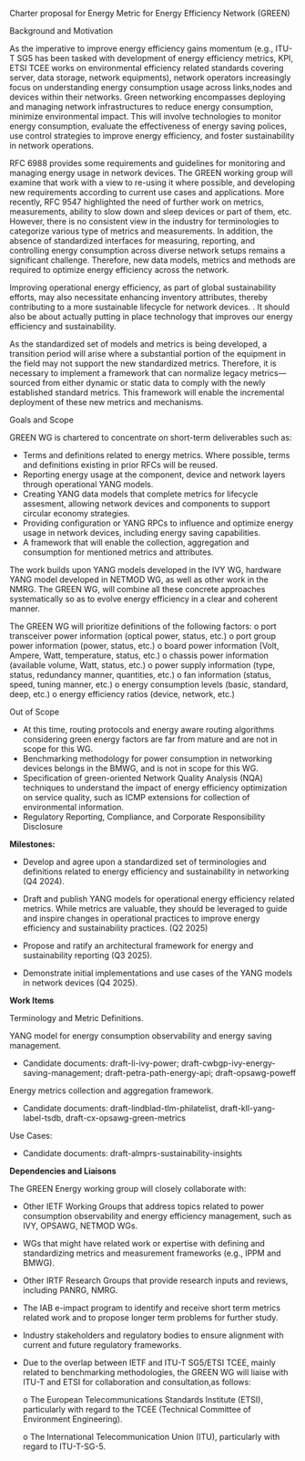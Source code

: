 Charter proposal for Energy Metric for Energy Efficiency Network (GREEN)

Background and Motivation

As the imperative to improve energy efficiency gains momentum (e.g., ITU-T SG5 has been tasked with development 
of energy efficiency metrics, KPI, ETSI TCEE works on environmental efficiency related standards covering 
server, data storage, network equipments), network operators increasingly
focus on understanding energy consumption usage across links,nodes and devices within their networks. 
Green networking encompasses deploying and managing network infrastructures to reduce energy consumption,
minimize environmental impact. This will involve technologies to monitor energy consumption, evaluate the
effectiveness of energy saving polices, use control strategies to improve energy efficiency, and foster 
sustainability in network operations.

RFC 6988 provides some requirements and guidelines for monitoring and managing energy usage in network devices. The GREEN working group will examine that work with a view to re-using it where possible, and developing new requirements according to current use cases and applications. More recently, RFC 9547 highlighted the need 
of further work on metrics, measurements, ability to slow down and sleep devices or part of them, etc. However, 
there is no consistent view in the industry for terminologies to categorize various type of metrics and measurements.
In addition, the absence of standardized interfaces for measuring, reporting, and controlling energy consumption across diverse network setups remains a significant challenge. Therefore, new data models, metrics and methods are required to optimize energy efficiency across the network.

Improving operational energy efficiency, as part of global sustainability efforts, may also necessitate 
enhancing inventory attributes, thereby contributing to a more sustainable lifecycle for network devices.
. It should also be about actually putting in place technology that improves our energy efficiency and sustainability.

As the standardized set of models and metrics is being developed, a transition period will arise where a 
substantial portion of the equipment in the field may not support the new standardized metrics. 
Therefore, it is necessary to implement a framework that can normalize legacy metrics—sourced from 
either dynamic or static data to comply with the newly established standard metrics. 
This framework will enable the incremental deployment of these new metrics and mechanisms.


Goals and Scope

GREEN WG is chartered to concentrate on short-term deliverables such as:
   - Terms and definitions related to energy metrics. Where possible, terms and definitions existing in prior RFCs 
     will be reused.
   - Reporting energy usage at the component, device and network layers through operational YANG models. 
   - Creating YANG data models that complete metrics for lifecycle assesment, allowing network devices and components to support circular economy strategies.
   - Providing configuration or YANG RPCs to influence and optimize energy usage in network devices, including energy saving capabilities. 
   - A framework that will enable the collection, aggregation and consumption for mentioned metrics and attributes.

The work builds upon YANG models developed in the IVY WG, hardware YANG model developed in NETMOD WG, as well as other work 
in the NMRG. The GREEN WG, will combine all these concrete approaches systematically so as to evolve energy 
efficiency in a clear and coherent manner.

The GREEN WG will prioritize definitions of the following factors:
   o port transceiver power information (optical power, status, etc.)
   o port group power information (power, status, etc.)
   o board power information (Volt, Ampere, Watt, temperature, status, etc.)
   o chassis power information (available volume, Watt, status, etc.)
   o power supply information (type, status, redundancy manner, quantities, etc.)
   o fan information (status, speed, tuning manner, etc.)
   o energy consumption levels (basic, standard, deep, etc.)
   o energy efficiency ratios (device, network, etc.)

Out of Scope
   - At this time, routing protocols and energy aware routing algorithms considering green energy factors are far from mature
and are not in scope for this WG. 
   - Benchmarking methodology for power consumption in networking devices belongs in the BMWG, and is not in scope
for this WG.
   - Specification of green-oriented Network Quality Analysis (NQA) techniques to understand the impact of energy 
efficiency optimization on service quality, such as ICMP extensions for collection of environmental information.
   - Regulatory Reporting, Compliance, and Corporate Responsibility Disclosure 


**Milestones:** 

   - Develop and agree upon a standardized set of terminologies and definitions related to energy efficiency and sustainability in networking (Q4 2024).

   - Draft and publish YANG models for operational energy efficiency related metrics. While metrics are valuable, they should be leveraged to guide and inspire changes in operational practices to improve energy efficiency and sustainability practices. (Q2 2025)

   - Propose and ratify an architectural framework for energy and sustainability reporting (Q3 2025).

   - Demonstrate initial implementations and use cases of the YANG models in network devices (Q4 2025). 


**Work Items**

Terminology and Metric Definitions.

YANG model for energy consumption observability and energy saving management.
   - Candidate documents: draft-li-ivy-power; draft-cwbgp-ivy-energy-saving-management; draft-petra-path-energy-api;
draft-opsawg-poweff

Energy metrics collection and aggregation framework.
   - Candidate documents: draft-lindblad-tlm-philatelist, draft-kll-yang-label-tsdb, draft-cx-opsawg-green-metrics

Use Cases:
   - Candidate documents: draft-almprs-sustainability-insights

**Dependencies and Liaisons**

The GREEN Energy working group will closely collaborate with:

   - Other IETF Working Groups that address topics related to power consumption observability and energy efficiency
management, such as IVY, OPSAWG, NETMOD WGs.
   - WGs that might have related work or expertise with defining and standardizing metrics and measurement frameworks (e.g., IPPM and BMWG). 
   - Other IRTF Research Groups that provide research inputs and reviews, including PANRG, NMRG.
   - The IAB e-impact program to identify and receive short term metrics related work and to propose longer term problems for further study. 
   - Industry stakeholders and regulatory bodies to ensure alignment with current and future regulatory frameworks. 
   - Due to the overlap between IETF and ITU-T SG5/ETSI TCEE, mainly related to benchmarking methodologies, the GREEN
WG will liaise with ITU-T and ETSI for collaboration and consultation,as follows:

      o The European Telecommunications Standards Institute (ETSI), particularly with regard to the TCEE (Technical
     Committee of Environment Engineering).
     
      o The International Telecommunication Union (ITU), particularly with regard to ITU-T-SG-5.


